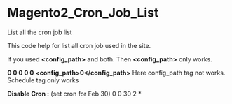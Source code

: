 # Magento2_Cron_Job_List
List all the cron job list

This code help for list all cron job used in the site.

If you used **<config_path>** and **<schedule>** both.
Then **<config_path>** only works.


**<schedule>0 0 0 0 0</schedule>**
**<config_path>0</config_path>**
Here config_path tag not works.
Schedule tag only works


**Disable Cron :** (set cron for Feb 30)
  <schedule>0 0 30 2 *</schedule>
